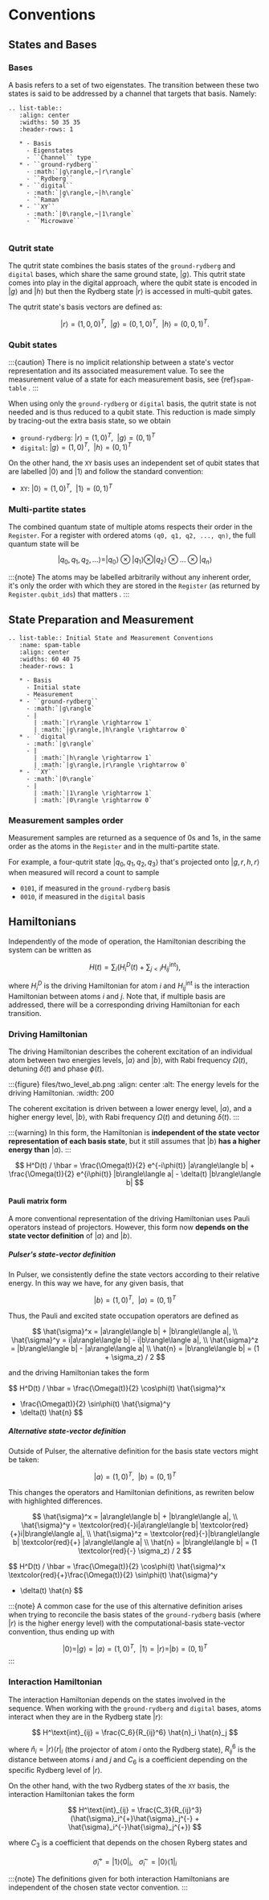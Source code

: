 # Conventions

## States and Bases

### Bases

A basis refers to a set of two eigenstates. The transition between
these two states is said to be addressed by a channel that targets that basis. Namely:

```{eval-rst}
.. list-table::
   :align: center
   :widths: 50 35 35
   :header-rows: 1

   * - Basis
     - Eigenstates
     - ``Channel`` type
   * - ``ground-rydberg``
     - :math:`|g\rangle,~|r\rangle`
     - ``Rydberg``
   * - ``digital``
     - :math:`|g\rangle,~|h\rangle`
     - ``Raman``
   * - ``XY``
     - :math:`|0\rangle,~|1\rangle`
     - ``Microwave``


```

### Qutrit state

The qutrit state combines the basis states of the `ground-rydberg` and `digital` bases,
which share the same ground state, $|g\rangle$. This qutrit state comes into play
in the digital approach, where the qubit state is encoded in $|g\rangle$ and
$|h\rangle$ but then the Rydberg state $|r\rangle$ is accessed in multi-qubit
gates.

The qutrit state's basis vectors are defined as:

$$
|r\rangle = (1, 0, 0)^T,~~|g\rangle = (0, 1, 0)^T, ~~|h\rangle = (0, 0, 1)^T.
$$

### Qubit states

:::{caution}
There is no implicit relationship between a state's vector representation and its
associated measurement value. To see the measurement value of a state for each
measurement basis, see {ref}`spam-table` .
:::

When using only the `ground-rydberg` or `digital` basis, the qutrit state is not
needed and is thus reduced to a qubit state. This reduction is made simply by tracing-out
the extra basis state, so we obtain

- `ground-rydberg`: $|r\rangle = (1, 0)^T,~~|g\rangle = (0, 1)^T$
- `digital`: $|g\rangle = (1, 0)^T,~~|h\rangle = (0, 1)^T$

On the other hand, the `XY` basis uses an independent set of qubit states that are
labelled $|0\rangle$ and $|1\rangle$ and follow the standard convention:

- `XY`: $|0\rangle = (1, 0)^T,~~|1\rangle = (0, 1)^T$

### Multi-partite states

The combined quantum state of multiple atoms respects their order in the `Register`.
For a register with ordered atoms `(q0, q1, q2, ..., qn)`, the full quantum state will be

$$
|q_0, q_1, q_2, ...\rangle = |q_0\rangle \otimes |q_1\rangle \otimes |q_2\rangle \otimes ... \otimes |q_n\rangle
$$

:::{note}
The atoms may be labelled arbitrarily without any inherent order, it's only the
order with which they are stored in the `Register` (as returned by
`Register.qubit_ids`) that matters .
:::


## State Preparation and Measurement

```{eval-rst}
.. list-table:: Initial State and Measurement Conventions
   :name: spam-table
   :align: center
   :widths: 60 40 75
   :header-rows: 1

   * - Basis
     - Initial state
     - Measurement
   * - ``ground-rydberg``
     - :math:`|g\rangle`
     - |
       | :math:`|r\rangle \rightarrow 1`
       | :math:`|g\rangle,|h\rangle \rightarrow 0`
   * - ``digital``
     - :math:`|g\rangle`
     - |
       | :math:`|h\rangle \rightarrow 1`
       | :math:`|g\rangle,|r\rangle \rightarrow 0`
   * - ``XY``
     - :math:`|0\rangle`
     - |
       | :math:`|1\rangle \rightarrow 1`
       | :math:`|0\rangle \rightarrow 0`
```

### Measurement samples order

Measurement samples are returned as a sequence of 0s and 1s, in
the same order as the atoms in the `Register` and in the multi-partite state.

For example, a four-qutrit state $|q_0, q_1, q_2, q_3\rangle$ that's
projected onto $|g, r, h, r\rangle$ when measured will record a count to
sample

- `0101`, if measured in the `ground-rydberg` basis
- `0010`, if measured in the `digital` basis

## Hamiltonians

Independently of the mode of operation, the Hamiltonian describing the system
can be written as

$$
H(t) = \sum_i \left (H^D_i(t) + \sum_{j<i}H^\text{int}_{ij} \right),
$$

where $H^D_i$ is the driving Hamiltonian for atom $i$ and
$H^\text{int}_{ij}$ is the interaction Hamiltonian between atoms $i$
and $j$. Note that, if multiple basis are addressed, there will be a
corresponding driving Hamiltonian for each transition.

### Driving Hamiltonian

The driving Hamiltonian describes the coherent excitation of an individual atom
between two energies levels, $|a\rangle$ and $|b\rangle$, with
Rabi frequency $\Omega(t)$, detuning $\delta(t)$ and phase $\phi(t)$.

:::{figure} files/two_level_ab.png
:align: center
:alt: The energy levels for the driving Hamiltonian.
:width: 200

The coherent excitation is driven between a lower energy level, $|a\rangle$, and a higher energy level,
$|b\rangle$, with Rabi frequency $\Omega(t)$ and detuning $\delta(t)$.
:::

:::{warning}
In this form, the Hamiltonian is **independent of the state vector representation of each basis state**,
but it still assumes that $|b\rangle$ **has a higher energy than** $|a\rangle$.
:::

$$
H^D(t) / \hbar = \frac{\Omega(t)}{2} e^{-i\phi(t)} |a\rangle\langle b| + \frac{\Omega(t)}{2} e^{i\phi(t)} |b\rangle\langle a| - \delta(t) |b\rangle\langle b|
$$

#### Pauli matrix form

A more conventional representation of the driving Hamiltonian uses Pauli operators
instead of projectors. However, this form now **depends on the state vector definition**
of $|a\rangle$ and $|b\rangle$.

##### Pulser's state-vector definition

In Pulser, we consistently define the state vectors according to their relative energy.
In this way we have, for any given basis, that

$$
|b\rangle = (1, 0)^T,~~|a\rangle = (0, 1)^T
$$

Thus, the Pauli and excited state occupation operators are defined as

$$
\hat{\sigma}^x = |a\rangle\langle b| + |b\rangle\langle a|, \\
\hat{\sigma}^y = i|a\rangle\langle b| - i|b\rangle\langle a|, \\
\hat{\sigma}^z = |b\rangle\langle b| - |a\rangle\langle a|  \\
\hat{n} = |b\rangle\langle b| = (1 + \sigma_z) / 2
$$

and the driving Hamiltonian takes the form

$$
H^D(t) / \hbar = \frac{\Omega(t)}{2} \cos\phi(t) \hat{\sigma}^x
- \frac{\Omega(t)}{2} \sin\phi(t) \hat{\sigma}^y
- \delta(t) \hat{n}
$$

##### Alternative state-vector definition

Outside of Pulser, the alternative definition for the basis state
vectors might be taken:

$$
|a\rangle = (1, 0)^T,~~|b\rangle = (0, 1)^T
$$

This changes the operators and Hamiltonian definitions,
as rewriten below with highlighted differences.

$$
\hat{\sigma}^x = |a\rangle\langle b| + |b\rangle\langle a|, \\
\hat{\sigma}^y = \textcolor{red}{-}i|a\rangle\langle b| \textcolor{red}{+}i|b\rangle\langle a|, \\
\hat{\sigma}^z = \textcolor{red}{-}|b\rangle\langle b| \textcolor{red}{+} |a\rangle\langle a|  \\
\hat{n} = |b\rangle\langle b| = (1 \textcolor{red}{-} \sigma_z) / 2
$$

$$
H^D(t) / \hbar = \frac{\Omega(t)}{2} \cos\phi(t) \hat{\sigma}^x
\textcolor{red}{+}\frac{\Omega(t)}{2} \sin\phi(t) \hat{\sigma}^y
- \delta(t) \hat{n}
$$

:::{note}
A common case for the use of this alternative definition arises when
trying to reconcile the basis states of the `ground-rydberg` basis
(where $|r\rangle$ is the higher energy level) with the
computational-basis state-vector convention, thus ending up with

$$
|0\rangle = |g\rangle = |a\rangle = (1, 0)^T,~~|1\rangle = |r\rangle = |b\rangle = (0, 1)^T
$$
:::

### Interaction Hamiltonian

The interaction Hamiltonian depends on the states involved in the sequence.
When working with the `ground-rydberg` and `digital` bases, atoms interact
when they are in the Rydberg state $|r\rangle$:

$$
H^\text{int}_{ij} = \frac{C_6}{R_{ij}^6} \hat{n}_i \hat{n}_j
$$

where $\hat{n}_i = |r\rangle\langle r|_i$ (the projector of
atom $i$ onto the Rydberg state), $R_{ij}^6$ is the distance
between atoms $i$ and $j$ and $C_6$ is a coefficient
depending on the specific Rydberg level of $|r\rangle$.

On the other hand, with the two Rydberg states of the `XY`
basis, the interaction Hamiltonian takes the form

$$
H^\text{int}_{ij} =  \frac{C_3}{R_{ij}^3} (\hat{\sigma}_i^{+}\hat{\sigma}_j^{-} + \hat{\sigma}_i^{-}\hat{\sigma}_j^{+})
$$

where $C_3$ is a coefficient that depends on the chosen Ryberg states
and

$$
\hat{\sigma}_i^{+} =  |1\rangle\langle 0|_i,~~~\hat{\sigma}_i^{-} =  |0\rangle\langle 1|_i
$$

:::{note}
The definitions given for both interaction Hamiltonians are independent of the chosen state vector convention.
:::

